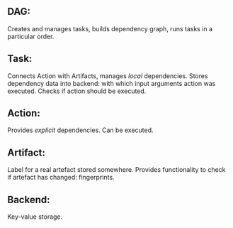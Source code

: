 ## DAG:
Creates and manages tasks, builds dependency graph, runs tasks in a particular order.

## Task:
Connects Action with Artifacts, manages _local_ dependencies.
Stores dependency data into backend: with which input arguments action was executed.
Checks if action should be executed.

## Action:
Provides _explicit_ dependencies. Can be executed.

## Artifact:
Label for a real artefact stored somewhere.
Provides functionality to check if artefact has changed: fingerprints.

## Backend:
Key-value storage.

